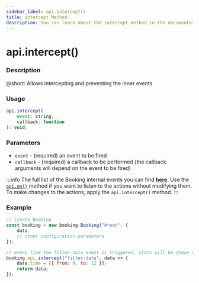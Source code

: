 ```yaml
---
sidebar_label: api.intercept()
title: intercept Method
description: You can learn about the intercept method in the documentation of the DHTMLX JavaScript Booking library. Browse developer guides and API reference, try out code examples and live demos, and download a free 30-day evaluation version of DHTMLX Booking.
---
```


# api.intercept()

### Description

@short: Allows intercepting and preventing the inner events

### Usage

~~~jsx {}
api.intercept(
	event: string,
	callback: function
): void;
~~~

### Parameters

- `event` - (required) an event to be fired
- `callback` - (required) a callback to be performed (the callback arguments will depend on the event to be fired)

:::info
The full list of the Booking internal events you can find [**here**](/api/overview/booking-events-overview).
Use the [`api.on()`](/api/internal/booking-on) method if you want to listen to the actions without modifying them. To make changes to the actions, apply the `api.intercept()` method.
:::

### Example

~~~jsx {7-11}
// create Booking
const booking = new booking.Booking("#root", {
	data,
	// other configuration parameters
});

// every time the filter-data event is triggered, slots will be shown only for the morning time
booking.api.intercept("filter-data", data => {
	data.time = [{ from: 9, to: 12 }];
	return data;
});
~~~
